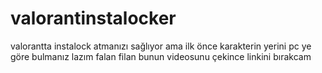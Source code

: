 # valorantinstalocker
valorantta instalock atmanızı sağlıyor ama ilk önce karakterin yerini pc ye göre bulmanız lazım falan filan bunun videosunu çekince linkini bırakcam
